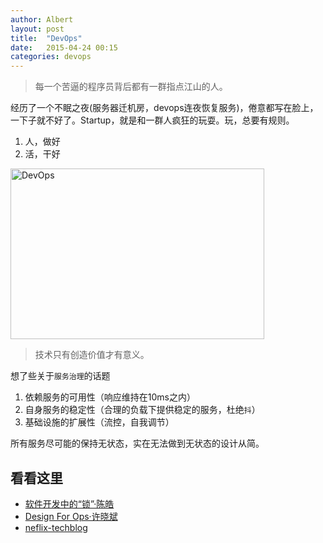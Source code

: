 ```yaml
---
author: Albert
layout: post
title:  "DevOps"
date:   2015-04-24 00:15
categories: devops
---
```


> 每一个苦逼的程序员背后都有一群指点江山的人。

经历了一个不眠之夜(服务器迁机房，devops连夜恢复服务)，倦意都写在脸上，一下子就不好了。Startup，就是和一群人疯狂的玩耍。玩，总要有规则。

1. 人，做好
2. 活，干好

<img alt="DevOps" src="http://7xidkg.com1.z0.glb.clouddn.com/devops.png" width="406" height="273"/>

> 技术只有创造价值才有意义。

想了些关于`服务治理`的话题

1. 依赖服务的可用性（响应维持在10ms之内）
2. 自身服务的稳定性（合理的负载下提供稳定的服务，杜绝`抖`）
3. 基础设施的扩展性（流控，自我调节）

所有服务尽可能的保持无状态，实在无法做到无状态的设计从简。

看看这里
--------

* [软件开发中的“锁”·陈皓](http://coolshell.cn/articles/11656.html)
* [Design For Ops·许晓斌](http://boolan.com/lecture/1000001090) 
* [neflix-techblog](http://techblog.netflix.com/2012/02/fault-tolerance-in-high-volume.html)
